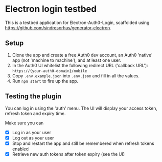 # Electron login testbed

This is a testbed application for Electron-Auth0-Login, scaffolded using https://github.com/sindresorhus/generator-electron.

## Setup

1. Clone the app and create a free Auth0 dev account, an Auth0 'native' app (not 'machine to machine'), and at least one user.
2. In the Auth0 UI whitelist the following redirect URL ('callback URL'): `https://{your-auth0-domain}/mobile`
3. Copy `.env.example.json` into `.env.json` and fill in all the values.
4. Run `npm start` to fire up the app.

## Testing the plugin

You can log in using the 'auth' menu. The UI will display your access token, refresh token and expiry time.

Make sure you can

- [x] Log in as your user
- [x] Log out as your user
- [x] Stop and restart the app and still be remembered when refresh tokens enabled
- [x] Retrieve new auth tokens after token expiry (see the UI)
